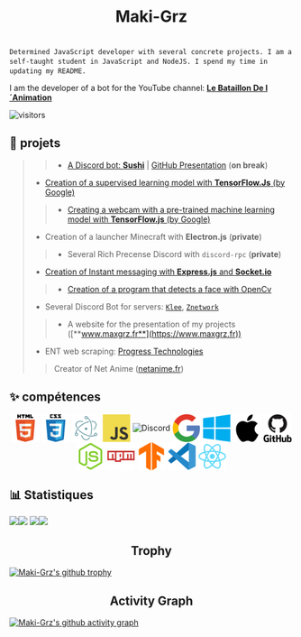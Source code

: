 # <div align="center">Maki-Grz</div>
<br/>`Determined JavaScript developer with several concrete projects. I am a self-taught student in JavaScript and NodeJS. I spend my time in updating my README.`

I am the developer of a bot for the YouTube channel: [**Le Bataillon De l´Animation**](https://www.youtube.com/channel/UCnRCbAAA0KcMXwZiIfjJHmQ) 

![visitors](https://visitor-badge.glitch.me/badge?page_id=Maki-Grz)

## 📁 projets

>>* [A Discord bot: **Sushi**](https://discord.com/api/oauth2/authorize?client_id=691343374715977839&permissions=4294967287&scope=bot) | [GitHub Presentation](https://github.com/Maki-Grz/Sushi) (**on break**)
>
>* [Creation of a supervised learning model with **TensorFlow.Js** (by Google)](https://github.com/maki-grz/prediction-tensorflow)
>
>>* [Creating a webcam with a pre-trained machine learning model with **TensorFlow.js** (by Google)](https://github.com/maki-grz/webcam-tensorflow)
>
>* Creation of a launcher Minecraft with **Electron.js** (**private**)
>
>>* Several Rich Precense Discord with `discord-rpc` (**private**)
>
>* [Creation of Instant messaging with **Express.js** and **Socket.io**](https://github.com/maki-grz/nodejs-messagerie)
>
>>* [Creation of a program that detects a face with OpenCv](https://github.com/maki-grz/detect-face)
>
>* Several Discord Bot for servers: [`Klee`](https://discord.gg/hV7xNT7), [`Znetwork`](https://github.com/maki-grz/znetwork)
>
>>* A website for the presentation of my projects ([**www.maxgrz.fr**](https://www.maxgrz.fr)) <br />
>>
>
>* ENT web scraping: [Progress Technologies](https://github.com/progress-technologies)
>
>> Creator of Net Anime ([netanime.fr](https://www.netanime.fr))

## ✨ compétences

<p align="center">
<img align="center" src="https://raw.githubusercontent.com/devicons/devicon/master/icons/html5/html5-original-wordmark.svg" alt="Html" height="50" width="50"/>
<img align="center" src="https://raw.githubusercontent.com/devicons/devicon/master/icons/css3/css3-original-wordmark.svg" alt="CSS" height="50" width="50"/>
<img align="center" src="https://raw.githubusercontent.com/devicons/devicon/master/icons/electron/electron-original.svg" alt="Electron" height="50" width="50"/>
<img align="center" src="https://raw.githubusercontent.com/devicons/devicon/master/icons/javascript/javascript-original.svg" alt="JavaScript" height="50" width="50"/>
<img align="center" src="https://discord.com/assets/3437c10597c1526c3dbd98c737c2bcae.svg" alt="Discord" height="50" width="50"/>
<img align="center" src="https://raw.githubusercontent.com/devicons/devicon/master/icons/google/google-original.svg" alt="Google" height="50" width="50"/>
<img align="center" src="https://raw.githubusercontent.com/devicons/devicon/master/icons/windows8/windows8-original.svg" alt="Windows" height="50" width="50"/>
<img align="center" src="https://raw.githubusercontent.com/devicons/devicon/master/icons/apple/apple-original.svg" alt="Apple" height="50" width="50"/>
<img align="center" src="https://raw.githubusercontent.com/devicons/devicon/master/icons/github/github-original-wordmark.svg" alt="GitHub" height="50" width="50"/>
<img align="center" src="https://raw.githubusercontent.com/devicons/devicon/master/icons/nodejs/nodejs-plain.svg" alt="NodeJS" height="50" width="50"/>
<img align="center" src="https://raw.githubusercontent.com/devicons/devicon/master/icons/npm/npm-original-wordmark.svg" alt="npm" height="50" width="50"/>
<img align="center" src="https://raw.githubusercontent.com/devicons/devicon/master/icons/tensorflow/tensorflow-original.svg" alt="TensorFlow" height="50" width="50"/>
<img align="center" src="https://raw.githubusercontent.com/devicons/devicon/master/icons/vscode/vscode-original.svg" alt="Visual Studio Code" height="50" width="50"/>
<img align="center" src="https://raw.githubusercontent.com/devicons/devicon/master/icons/react/react-original.svg" alt="React" height="50" width="50"/>
</p>

## 📊 Statistiques

<img src="https://github-readme-stats.vercel.app/api?username=maki-grz&show_icons=true&theme=tokyonight&hide_border=true" width="400"/><img src="https://github-readme-streak-stats.herokuapp.com/?user=Maki-Grz&theme=tokyonight&hide_border=true" width="400"/>
<img src="https://github-readme-stats.vercel.app/api/wakatime?username=Makiche&theme=tokyonight&hide_border=true" width="400"/><img src="https://github-readme-stats.vercel.app/api/top-langs/?username=maki-grz&theme=tokyonight&hide_border=true" width="400"/>

## <div align="center">Trophy</div>

[![Maki-Grz's github trophy](https://github-profile-trophy.vercel.app/?username=Maki-Grz&theme=discord&no-frame=true&no-bg=true&row=2&column=8)](https://github.com/ryo-ma/github-profile-trophy)

## <div align="center">Activity Graph</div>

[![Maki-Grz's github activity graph](https://activity-graph.herokuapp.com/graph?username=Maki-Grz&theme=github&hide_border=true)](https://github.com/ashutosh00710/github-readme-activity-graph)
